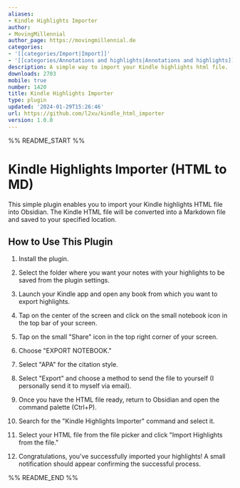 ```yaml
---
aliases:
- Kindle Highlights Importer
author:
- MovingMillennial
author_page: https://movingmillennial.de
categories:
- '[[categories/Import|Import]]'
- '[[categories/Annotations and highlights|Annotations and highlights]]'
description: A simple way to import your Kindle highlights html file.
downloads: 2703
mobile: true
number: 1420
title: Kindle Highlights Importer
type: plugin
updated: '2024-01-29T15:26:46'
url: https://github.com/l2xu/kindle_html_importer
version: 1.0.0
---
```


%% README_START %%

# Kindle Highlights Importer (HTML to MD)

This simple plugin enables you to import your Kindle highlights HTML file into Obsidian. The Kindle HTML file will be converted into a Markdown file and saved to your specified location.

## How to Use This Plugin
1. Install the plugin.

2. Select the folder where you want your notes with your highlights to be saved from the plugin settings.

3. Launch your Kindle app and open any book from which you want to export highlights.

4. Tap on the center of the screen and click on the small notebook icon in the top bar of your screen.

5. Tap on the small "Share" icon in the top right corner of your screen.

6. Choose "EXPORT NOTEBOOK."

7. Select "APA" for the citation style.

8. Select "Export" and choose a method to send the file to yourself (I personally send it to myself via email).

9. Once you have the HTML file ready, return to Obsidian and open the command palette (Ctrl+P).

10. Search for the "Kindle Highlights Importer" command and select it.

11. Select your HTML file from the file picker and click "Import Highlights from the file."

12. Congratulations, you've successfully imported your highlights! A small notification should appear confirming the successful process.






%% README_END %%